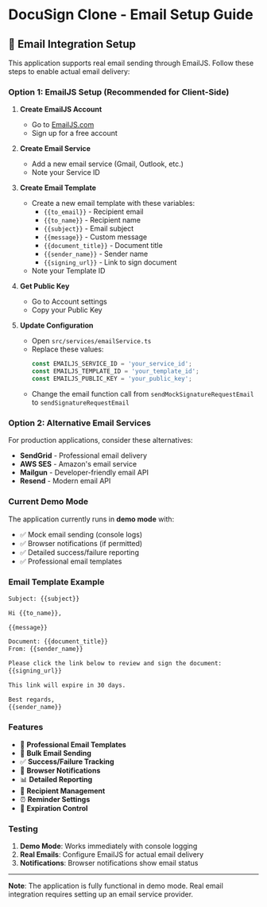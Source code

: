 # DocuSign Clone - Email Setup Guide

## 📧 Email Integration Setup

This application supports real email sending through EmailJS. Follow these steps to enable actual email delivery:

### Option 1: EmailJS Setup (Recommended for Client-Side)

1. **Create EmailJS Account**
   - Go to [EmailJS.com](https://www.emailjs.com/)
   - Sign up for a free account

2. **Create Email Service**
   - Add a new email service (Gmail, Outlook, etc.)
   - Note your Service ID

3. **Create Email Template**
   - Create a new email template with these variables:
     - `{{to_email}}` - Recipient email
     - `{{to_name}}` - Recipient name
     - `{{subject}}` - Email subject
     - `{{message}}` - Custom message
     - `{{document_title}}` - Document title
     - `{{sender_name}}` - Sender name
     - `{{signing_url}}` - Link to sign document
   - Note your Template ID

4. **Get Public Key**
   - Go to Account settings
   - Copy your Public Key

5. **Update Configuration**
   - Open `src/services/emailService.ts`
   - Replace these values:
     ```javascript
     const EMAILJS_SERVICE_ID = 'your_service_id';
     const EMAILJS_TEMPLATE_ID = 'your_template_id';
     const EMAILJS_PUBLIC_KEY = 'your_public_key';
     ```
   - Change the email function call from `sendMockSignatureRequestEmail` to `sendSignatureRequestEmail`

### Option 2: Alternative Email Services

For production applications, consider these alternatives:

- **SendGrid** - Professional email delivery
- **AWS SES** - Amazon's email service
- **Mailgun** - Developer-friendly email API
- **Resend** - Modern email API

### Current Demo Mode

The application currently runs in **demo mode** with:
- ✅ Mock email sending (console logs)
- ✅ Browser notifications (if permitted)
- ✅ Detailed success/failure reporting
- ✅ Professional email templates

### Email Template Example

```html
Subject: {{subject}}

Hi {{to_name}},

{{message}}

Document: {{document_title}}
From: {{sender_name}}

Please click the link below to review and sign the document:
{{signing_url}}

This link will expire in 30 days.

Best regards,
{{sender_name}}
```

### Features

- 📧 **Professional Email Templates**
- 🔄 **Bulk Email Sending**
- ✅ **Success/Failure Tracking**
- 🔔 **Browser Notifications**
- 📊 **Detailed Reporting**
- 🎯 **Recipient Management**
- ⏰ **Reminder Settings**
- 📅 **Expiration Control**

### Testing

1. **Demo Mode**: Works immediately with console logging
2. **Real Emails**: Configure EmailJS for actual email delivery
3. **Notifications**: Browser notifications show email status

---

**Note**: The application is fully functional in demo mode. Real email integration requires setting up an email service provider.